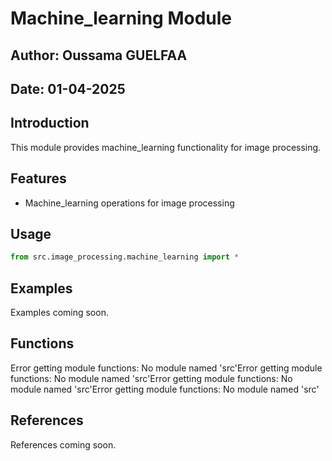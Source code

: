 # Machine_learning Module

## Author: Oussama GUELFAA
## Date: 01-04-2025

## Introduction

This module provides machine_learning functionality for image processing.

## Features

- Machine_learning operations for image processing

## Usage

```python
from src.image_processing.machine_learning import *
```

## Examples

Examples coming soon.

## Functions

Error getting module functions: No module named 'src'Error getting module functions: No module named 'src'Error getting module functions: No module named 'src'Error getting module functions: No module named 'src'

## References

References coming soon.
